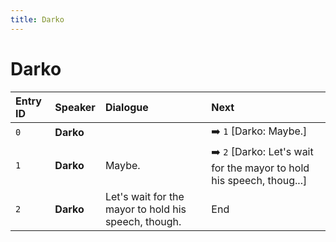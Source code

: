 ```yaml
---
title: Darko
---
```


# Darko


| Entry ID | Speaker | Dialogue | Next |
| :------- | :------ | :------- | :------------ |
| `0` | **Darko** |  | ➡️ `1` \[Darko: Maybe\.\] |
| `1` | **Darko** | Maybe\. | ➡️ `2` \[Darko: Let's wait for the mayor to hold his speech, thoug\.\.\.\] |
| `2` | **Darko** | Let's wait for the mayor to hold his speech, though\. | End |
